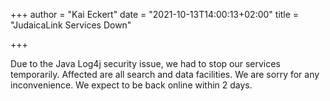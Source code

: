 +++
author = "Kai Eckert"
date = "2021-10-13T14:00:13+02:00"
title = "JudaicaLink Services Down"

+++

Due to the Java Log4j security issue, we had to stop our services temporarily. Affected are all search and data facilities. We are sorry for any inconvenience. We expect to be back online within 2 days.
<!--more-->

